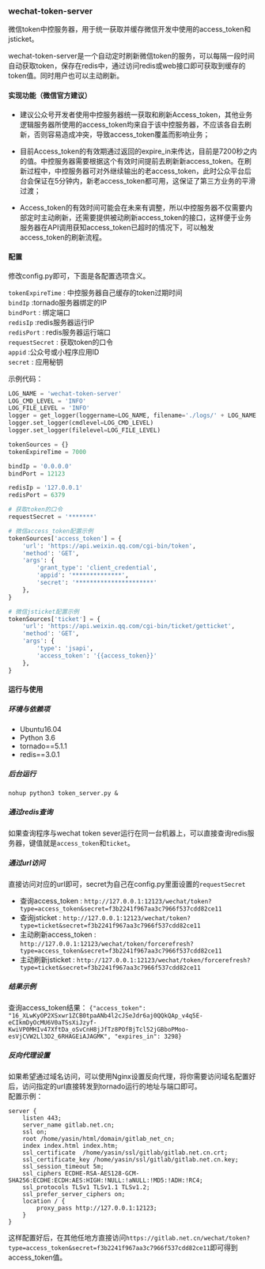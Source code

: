 ### wechat-token-server
微信token中控服务器，用于统一获取并缓存微信开发中使用的access_token和jsticket。  

wechat-token-server是一个自动定时刷新微信token的服务，可以每隔一段时间自动获取token，保存在redis中，通过访问redis或web接口即可获取到缓存的token值。同时用户也可以主动刷新。

#### 实现功能（微信官方建议）
- 建议公众号开发者使用中控服务器统一获取和刷新Access_token，其他业务逻辑服务器所使用的access_token均来自于该中控服务器，不应该各自去刷新，否则容易造成冲突，导致access_token覆盖而影响业务；

- 目前Access_token的有效期通过返回的expire_in来传达，目前是7200秒之内的值。中控服务器需要根据这个有效时间提前去刷新新access_token。在刷新过程中，中控服务器可对外继续输出的老access_token，此时公众平台后台会保证在5分钟内，新老access_token都可用，这保证了第三方业务的平滑过渡；

- Access_token的有效时间可能会在未来有调整，所以中控服务器不仅需要内部定时主动刷新，还需要提供被动刷新access_token的接口，这样便于业务服务器在API调用获知access_token已超时的情况下，可以触发access_token的刷新流程。

#### 配置
修改config.py即可，下面是各配置选项含义。  

```tokenExpireTime``` : 中控服务器自己缓存的token过期时间  
```bindIp```  :tornado服务器绑定的IP  
```bindPort``` : 绑定端口  
```redisIp``` :redis服务器运行IP  
```redisPort``` : redis服务器运行端口  
```requestSecret``` : 获取token的口令    
```appid``` :公众号或小程序应用ID  
```secret``` : 应用秘钥    

示例代码：
```python
LOG_NAME = 'wechat-token-server'
LOG_CMD_LEVEL = 'INFO'
LOG_FILE_LEVEL = 'INFO'
logger = get_logger(loggername=LOG_NAME, filename='./logs/' + LOG_NAME + '.log')
logger.set_logger(cmdlevel=LOG_CMD_LEVEL)
logger.set_logger(filelevel=LOG_FILE_LEVEL)

tokenSources = {}
tokenExpireTime = 7000

bindIp = '0.0.0.0'
bindPort = 12123

redisIp = '127.0.0.1'
redisPort = 6379

# 获取token的口令
requestSecret = '*******'

# 微信access_token配置示例
tokenSources['access_token'] = {
    'url': 'https://api.weixin.qq.com/cgi-bin/token',
    'method': 'GET',
    'args': {
        'grant_type': 'client_credential',
        'appid': '**************',
        'secret': '**********************'
    },
}

# 微信jsticket配置示例
tokenSources['ticket'] = {
    'url': 'https://api.weixin.qq.com/cgi-bin/ticket/getticket',
    'method': 'GET',
    'args': {
        'type': 'jsapi',
        'access_token': '{{access_token}}'
    },
}
```
#### 运行与使用
##### 环境与依赖项
- Ubuntu16.04
- Python 3.6
- tornado==5.1.1
- redis==3.0.1
##### 后台运行
```nohup python3 token_server.py & ```

##### 通过redis查询
如果查询程序与wechat token sever运行在同一台机器上，可以直接查询redis服务器，键值就是```access_token```和```ticket```。

##### 通过url访问
直接访问对应的url即可，secret为自己在config.py里面设置的```requestSecret``` 

- 查询access_token : ```http://127.0.0.1:12123/wechat/token?type=access_token&secret=f3b2241f967aa3c7966f537cdd82ce11```
- 查询jsticket : ```http://127.0.0.1:12123/wechat/token?type=ticket&secret=f3b2241f967aa3c7966f537cdd82ce11```
- 主动刷新access_token : ```http://127.0.0.1:12123/wechat/token/forcerefresh?type=access_token&secret=f3b2241f967aa3c7966f537cdd82ce11```
- 主动刷新jsticket : ```http://127.0.0.1:12123/wechat/token/forcerefresh?type=ticket&secret=f3b2241f967aa3c7966f537cdd82ce11```

##### 结果示例
查询access_token结果： ```{"access_token": "16_XLwKyOP2XSxwr1ZCB0tpaANb4l2cJSeJdr6aj0QQkQAp_v4q5E-eCIkmDyOcMU6V0aTSsXiJzyf-KwiVP0MHIv47XftDa_oSvCnH8jJfTz8POfBjTcl52jGBboPMoo-esVjCVW2Ll3D2_6RHAGEiAJAGMK", "expires_in": 3298}```

##### 反向代理设置
如果希望通过域名访问，可以使用Nginx设置反向代理，将你需要访问域名配置好后，访问指定的url直接转发到tornado运行的地址与端口即可。   
配置示例：
```
server {
    listen 443;
    server_name gitlab.net.cn;
    ssl on;
    root /home/yasin/html/domain/gitlab_net_cn;
    index index.html index.htm;
    ssl_certificate  /home/yasin/ssl/gitlab/gitlab.net.cn.crt;
    ssl_certificate_key /home/yasin/ssl/gitlab/gitlab.net.cn.key;
    ssl_session_timeout 5m;
    ssl_ciphers ECDHE-RSA-AES128-GCM-SHA256:ECDHE:ECDH:AES:HIGH:!NULL:!aNULL:!MD5:!ADH:!RC4;
    ssl_protocols TLSv1 TLSv1.1 TLSv1.2;
    ssl_prefer_server_ciphers on;
    location / {
        proxy_pass http://127.0.0.1:12123;
    }
}

```
这样配置好后，在其他任地方直接访问```https://gitlab.net.cn/wechat/token?type=access_token&secret=f3b2241f967aa3c7966f537cdd82ce11```即可得到access_token值。
